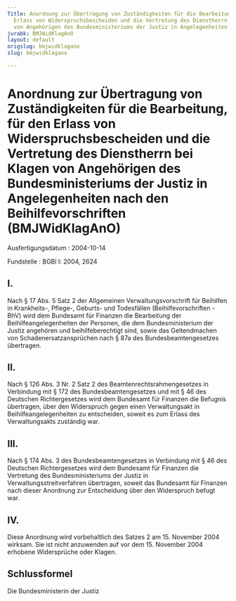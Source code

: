 ```yaml
---
Title: Anordnung zur Übertragung von Zuständigkeiten für die Bearbeitung, für den
  Erlass von Widerspruchsbescheiden und die Vertretung des Dienstherrn bei Klagen
  von Angehörigen des Bundesministeriums der Justiz in Angelegenheiten nach den Beihilfevorschriften
jurabk: BMJWidKlagAnO
layout: default
origslug: bmjwidklagano
slug: bmjwidklagano

---
```


# Anordnung zur Übertragung von Zuständigkeiten für die Bearbeitung, für den Erlass von Widerspruchsbescheiden und die Vertretung des Dienstherrn bei Klagen von Angehörigen des Bundesministeriums der Justiz in Angelegenheiten nach den Beihilfevorschriften (BMJWidKlagAnO)

Ausfertigungsdatum
:   2004-10-14

Fundstelle
:   BGBl I: 2004, 2624

## I.

Nach § 17 Abs. 5 Satz 2 der Allgemeinen Verwaltungsvorschrift für
Beihilfen in Krankheits-, Pflege-, Geburts- und Todesfällen
(Beihilfevorschriften - BhV) wird dem Bundesamt für Finanzen die
Bearbeitung der Beihilfeangelegenheiten der Personen, die dem
Bundesministerium der Justiz angehören und beihilfeberechtigt sind,
sowie das Geltendmachen von Schadenersatzansprüchen nach § 87a des
Bundesbeamtengesetzes übertragen.

## II.

Nach § 126 Abs. 3 Nr. 2 Satz 2 des Beamtenrechtsrahmengesetzes in
Verbindung mit § 172 des Bundesbeamtengesetzes und mit § 46 des
Deutschen Richtergesetzes wird dem Bundesamt für Finanzen die Befugnis
übertragen, über den Widerspruch gegen einen Verwaltungsakt in
Beihilfeangelegenheiten zu entscheiden, soweit es zum Erlass des
Verwaltungsakts zuständig war.

## III.

Nach § 174 Abs. 3 des Bundesbeamtengesetzes in Verbindung mit § 46 des
Deutschen Richtergesetzes wird dem Bundesamt für Finanzen die
Vertretung des Bundesministeriums der Justiz in
Verwaltungsstreitverfahren übertragen, soweit das Bundesamt für
Finanzen nach dieser Anordnung zur Entscheidung über den Widerspruch
befugt war.

## IV.

Diese Anordnung wird vorbehaltlich des Satzes 2 am 15. November 2004
wirksam. Sie ist nicht anzuwenden auf vor dem 15. November 2004
erhobene Widersprüche oder Klagen.

## Schlussformel

Die Bundesministerin der Justiz


